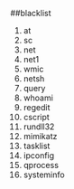 ﻿##blacklist

 1. at 
 2. sc 
 3. net 
 4. net1 
 5. wmic 
 6. netsh 
 7. query 
 8. whoami 
 9. regedit 
 10. cscript 
 11. rundll32
 12. mimikatz 
 13. tasklist 
 14. ipconfig 
 15. qprocess 
 16. systeminfo

